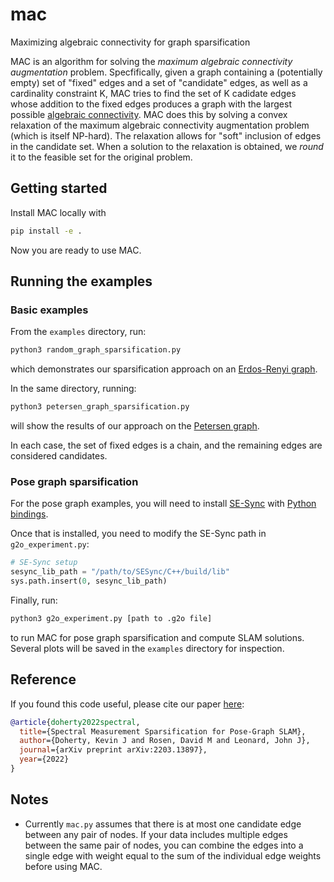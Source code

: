 # mac
Maximizing algebraic connectivity for graph sparsification

MAC is an algorithm for solving the *maximum algebraic connectivity augmentation* problem. Specfifically, given a graph containing a (potentially empty) set of "fixed" edges and a set of "candidate" edges, as well as a cardinality constraint K, MAC tries to find the set of K cadidate edges whose addition to the fixed edges produces a graph with the largest possible [algebraic connectivity](https://en.wikipedia.org/wiki/Algebraic_connectivity). MAC does this by solving a convex relaxation of the maximum algebraic connectivity augmentation problem (which is itself NP-hard). The relaxation allows for "soft" inclusion of edges in the candidate set. When a solution to the relaxation is obtained, we _round_ it to the feasible set for the original problem.

## Getting started

Install MAC locally with
```bash
pip install -e .
```

Now you are ready to use MAC.

## Running the examples

### Basic examples

From the `examples` directory, run:
```bash
python3 random_graph_sparsification.py
```
which demonstrates our sparsification approach on an [Erdos-Renyi graph](https://en.wikipedia.org/wiki/Erd%C5%91s%E2%80%93R%C3%A9nyi_model).

In the same directory, running:
```bash
python3 petersen_graph_sparsification.py
```
will show the results of our approach on the [Petersen graph](https://en.wikipedia.org/wiki/Petersen_graph).

In each case, the set of fixed edges is a chain, and the remaining edges are considered candidates.

### Pose graph sparsification

For the pose graph examples, you will need to install [SE-Sync](https://github.com/david-m-rosen/SE-Sync) with [Python bindings](https://github.com/david-m-rosen/SE-Sync#python).

Once that is installed, you need to modify the SE-Sync path in `g2o_experiment.py`:

```python
# SE-Sync setup
sesync_lib_path = "/path/to/SESync/C++/build/lib"
sys.path.insert(0, sesync_lib_path)
```

Finally, run:
```bash
python3 g2o_experiment.py [path to .g2o file]
```
to run MAC for pose graph sparsification and compute SLAM solutions. Several plots will be saved in the `examples` directory for inspection.

## Reference

If you found this code useful, please cite our paper [here](https://arxiv.org/abs/2203.13897):
```bibtex
@article{doherty2022spectral,
  title={Spectral Measurement Sparsification for Pose-Graph SLAM},
  author={Doherty, Kevin J and Rosen, David M and Leonard, John J},
  journal={arXiv preprint arXiv:2203.13897},
  year={2022}
}
```

## Notes

- Currently `mac.py` assumes that there is at most one candidate edge between
  any pair of nodes. If your data includes multiple edges between the same pair
  of nodes, you can combine the edges into a single edge with weight equal to
  the sum of the individual edge weights before using MAC.
